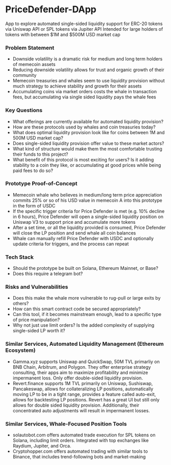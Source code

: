 # PriceDefender-DApp
App to explore automated single-sided liquidity support for ERC-20 tokens via Uniswap API or SPL tokens via Jupiter API
Intended for large holders of tokens with between $1M and $500M USD market cap

### Problem Statement
- Downside volatility is a dramatic risk for medium and long term holders of memecoin assets
- Reducing downside volatility allows for trust and organic growth of their community
- Memecoin treasuries and whales seem to use liquidity provision without much strategy to achieve stability and growth for their assets
- Accumulating coins via market orders costs the whale in transaction fees, but accumulating via single sided liquidity pays the whale fees

### Key Questions
- What offerings are currently available for automated liquidity provision?
- How are these protocols used by whales and coin treasuries today?
- What does optimal liquidity provision look like for coins between 1M and 500M USD market cap?
- Does single-sided liquidity provision offer value to these market actors?
- What kind of structure would make them the most comfortable trusting their funds to this project?
- What benefit of this protocol is most exciting for users? Is it adding stability to a coin they like, or accumulating at good prices while being paid fees to do so?

### Prototype Proof-of-Concept
- Memecoin whale who believes in medium/long term price appreciation commits 25% or so of his USD value in memecoin A into this prototype in the form of USDC
- If the specific trigger criteria for Price Defender is met (e.g. 10% decline in 6 hours), Price Defender will open a single-sided liquidity position on Uniswap V3 to support price and accumulate more tokens
- After a set time, or all the liquidity provided is consumed, Price Defender will close the LP position and send whale all coin balances
- Whale can manually refill Price Defender with USDC and optionally update criteria for triggers, and the process can repeat

### Tech Stack
- Should the prototype be built on Solana, Ethereum Mainnet, or Base?
- Does this require a telegram bot?

### Risks and Vulnerabilities
- Does this make the whale more vulnerable to rug-pull or large exits by others?
- How can this smart contract code be secured appropriately?
- Can this tool, if it becomes mainstream enough, lead to a specific type of price manipulation?
- Why not just use limit orders? Is the added complexity of supplying single-sided LP worth it?

### Similar Services, Automated Liquidity Management (Ethereum Ecosystem)
- Gamma.xyz supports Uniswap and QuickSwap, 50M TVL primarliy on BNB Chain, Arbitrum, and Polygon. They offer enterprise strategy consulting, their apps aim to maximize profitability and minimize impermanent loss. Only offer double-sided liquidity provision.
- Revert.finance supports 1M TVL primarily on Uniswap, Sushiswap, Pancakeswap, allows for collateralizing LP positions, automatically moving LP to be in a tight range, provides a feature called auto-exit, allows for backtesting LP positions. Revert has a great UI but still only allows for double sided liquidity provision. Additionally, their concentrated auto adjustments will result in impermanent losses.

### Similar Services, Whale-Focused Position Tools
- solautobot.com offers automated trade execution for SPL tokens on Solana, including limit orders. Integrated with top exchanges like Raydium, Jupiter, and Orca.
- Cryptohopper.com offers automated trading with similar tools to Binance, that includes trend-following bots and market-making
